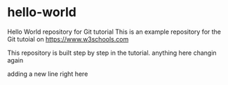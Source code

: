 # hello-world
Hello World repository for Git tutorial
This is an example repository for the Git tutoial on https://www.w3schools.com

This repository is built step by step in the tutorial.
anything here
changin again


adding a new line right here